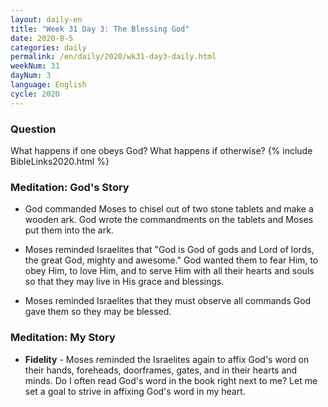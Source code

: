 ```yaml
---
layout: daily-en
title: "Week 31 Day 3: The Blessing God"
date: 2020-8-5 
categories: daily
permalink: /en/daily/2020/wk31-day3-daily.html
weekNum: 31
dayNum: 3
language: English
cycle: 2020
---
```

### Question     
What happens if one obeys God? What happens if otherwise?
{% include BibleLinks2020.html %} 

### Meditation: God's Story   
+ God commanded Moses to chisel out of two stone tablets and make a wooden ark. God wrote the commandments on the tablets and Moses put them into the ark. 

+ Moses reminded Israelites that "God is God of gods and Lord of lords, the great God, mighty and awesome." God wanted them to fear Him, to obey Him, to love Him, and to serve Him with all their hearts and souls so that they may live in His grace and blessings. 

+ Moses reminded Israelites that they must observe all commands God gave them so they may be blessed. 

### Meditation: My Story   
+ **Fidelity** - Moses reminded the Israelites again to affix God's word on their hands, foreheads, doorframes, gates, and in their hearts and minds. Do I often read God's word in the book right next to me? Let me set a goal to strive in affixing God's word in my heart. 
